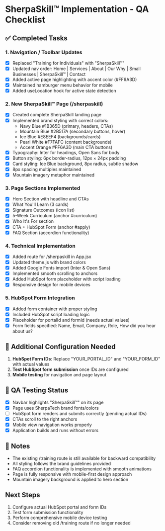 # SherpaSkill™ Implementation - QA Checklist

## ✅ Completed Tasks

### 1. Navigation / Toolbar Updates
- [x] Replaced "Training for Individuals" with "SherpaSkill™"
- [x] Updated nav order: Home | Services | About | Our Why | Small Businesses | SherpaSkill™ | Contact
- [x] Added active page highlighting with accent color (#FF6A3D)
- [x] Maintained hamburger menu behavior for mobile
- [x] Added useLocation hook for active state detection

### 2. New SherpaSkill™ Page (/sherpaskill)
- [x] Created complete SherpaSkill landing page
- [x] Implemented brand styling with correct colors:
  - Navy Blue #1B365D (primary, headers, CTAs)
  - Mountain Blue #2B517A (secondary buttons, hover)
  - Ice Blue #E8EEF4 (backgrounds/cards)
  - Pearl White #F7FAFC (content backgrounds)
  - Accent Orange #FF6A3D (main CTA buttons)
- [x] Typography: Inter for headings, Open Sans for body
- [x] Button styling: 6px border-radius, 12px × 24px padding
- [x] Card styling: Ice Blue background, 8px radius, subtle shadow
- [x] 8px spacing multiples maintained
- [x] Mountain imagery metaphor maintained

### 3. Page Sections Implemented
- [x] Hero Section with headline and CTAs
- [x] What You'll Learn (3 cards)
- [x] Signature Outcomes (icon list)
- [x] 5-Week Curriculum (anchor #curriculum)
- [x] Who It's For section
- [x] CTA + HubSpot Form (anchor #apply)
- [x] FAQ Section (accordion functionality)

### 4. Technical Implementation
- [x] Added route for /sherpaskill in App.jsx
- [x] Updated theme.js with brand colors
- [x] Added Google Fonts import (Inter & Open Sans)
- [x] Implemented smooth scrolling to anchors
- [x] Added HubSpot form placeholder with script loading
- [x] Responsive design for mobile devices

### 5. HubSpot Form Integration
- [x] Added form container with proper styling
- [x] Included HubSpot script loading logic
- [x] Placeholder for portalId and formId (needs actual values)
- [x] Form fields specified: Name, Email, Company, Role, How did you hear about us?

## 🔧 Additional Configuration Needed

1. **HubSpot Form IDs**: Replace "YOUR_PORTAL_ID" and "YOUR_FORM_ID" with actual values
2. **Test HubSpot form submission** once IDs are configured
3. **Mobile testing** for navigation and page layout

## 🧪 QA Testing Status

- [x] Navbar highlights "SherpaSkill™" on its page
- [x] Page uses SherpaTech brand fonts/colors  
- [ ] HubSpot form renders and submits correctly (pending actual IDs)
- [x] CTAs scroll to the right anchors
- [x] Mobile view navigation works properly
- [x] Application builds and runs without errors

## 📝 Notes

- The existing /training route is still available for backward compatibility
- All styling follows the brand guidelines provided
- FAQ accordion functionality is implemented with smooth animations
- Page is fully responsive with mobile-first design approach
- Mountain imagery background is applied to hero section

## Next Steps

1. Configure actual HubSpot portal and form IDs
2. Test form submission functionality
3. Perform comprehensive mobile device testing
4. Consider removing old /training route if no longer needed
